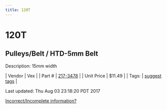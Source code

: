 ```yaml
---
title: 120T
---
```


# 120T
## Pulleys/Belt / HTD-5mm Belt
Description: 	15mm width 

| Vendor | Vex | 
| Part # | [217-3478](http://www.vexrobotics.com/vexpro/motion/belts-and-pulleys/htdbelts15.html) | 
| Unit Price | $11.49 | 
| Tags: | [suggest tags](https://docs.google.com/forms/d/e/1FAIpQLSeWyY8v3RgOty-MyWmh9U0iivNYN_molChYyS-0U-o-kOAv_g/viewform) | 

Last updated: Thu Aug 03 23:18:20 PDT 2017

 [Incorrect/Incomplete information?](https://docs.google.com/forms/d/e/1FAIpQLSeWyY8v3RgOty-MyWmh9U0iivNYN_molChYyS-0U-o-kOAv_g/viewform)